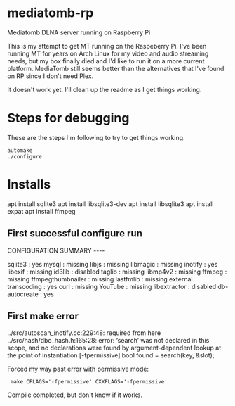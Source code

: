 # mediatomb-rp
Mediatomb DLNA server running on Raspberry Pi

This is my attempt to get MT running on the Raspeberry Pi. I've been running MT for years on Arch Linux for my video and audio streaming needs, but my box finally died and I'd like to run it on a more current platform. MediaTomb still seems better than the alternatives that I've found on RP since I don't need Plex.


It doesn't work yet. I'll clean up the readme as I get things working.



# Steps for debugging

These are the steps I'm following to try to get things working.

```
automake
./configure
```

# Installs

apt install sqlite3
apt install libsqlite3-dev
apt install libsqlite3
apt install expat
apt install ffmpeg

## First successful configure run

CONFIGURATION SUMMARY ----

sqlite3               : yes
mysql                 : missing
libjs                 : missing
libmagic              : missing
inotify               : yes
libexif               : missing
id3lib                : disabled
taglib                : missing
libmp4v2              : missing
ffmpeg                : missing
ffmpegthumbnailer     : missing
lastfmlib             : missing
external transcoding  : yes
curl                  : missing
YouTube               : missing
libextractor          : disabled
db-autocreate         : yes

## First make error

../src/autoscan_inotify.cc:229:48:   required from here
../src/hash/dbo_hash.h:165:28: error: ‘search’ was not declared in this scope, and no declarations were found by argument-dependent lookup at the point of instantiation [-fpermissive]
         bool found = search(key, &slot);

Forced my way past error with permissive mode:

` make CFLAGS='-fpermissive' CXXFLAGS='-fpermissive'`

Compile completed, but don't know if it works.





